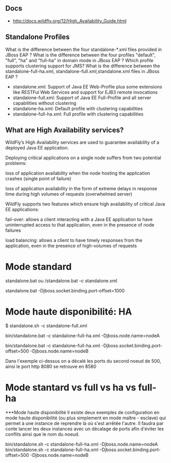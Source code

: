 ## Docs

- http://docs.wildfly.org/12/High_Availability_Guide.html

##   Standalone Profiles

What is the difference between the four standalone-*.xml files provided in JBoss EAP ?
What is the difference between the four profiles "default", "full", "ha" and "full-ha" in domain mode in JBoss EAP ?
Which profile supports clustering support for JMS?
What is the difference between the standalone-full-ha.xml, standalone-full.xml,standalone.xml files in JBoss EAP ?

* standalone.xml: Support of Java EE Web-Profile plus some extensions like RESTFul Web Services and support for EJB3 remote invocations
* standalone-full.xml: Support of Java EE Full-Profile and all server capabilities without clustering
* standalone-ha.xml: Default profile with clustering capabilities
* standalone-full-ha.xml: Full profile with clustering capabilities


## What are High Availability services?
WildFly’s High Availability services are used to guarantee availability of a deployed Java EE application.

Deploying critical applications on a single node suffers from two potential problems:

loss of application availability when the node hosting the application crashes (single point of failure)

loss of application availability in the form of extreme delays in response time during high volumes of requests (overwhelmed server)

WildFly supports two features which ensure high availability of critical Java EE applications:

fail-over: allows a client interacting with a Java EE application to have uninterrupted access to that application, even in the presence of node failures

load balancing: allows a client to have timely responses from the application, even in the presence of high-volumes of requests


# Mode standard

standalone.bat   ou  /standalone.bat -c standalone.xml 

standalone.bat -Djboss.socket.binding.port-offset=1000  

# Mode haute disponibilité: HA

$ standalone.sh -c standalone-full.xml

bin/standalone.bat -c standalone-full-ha.xml -Djboss.node.name=nodeA


bin/standalone.bat  -c standalone-full-ha.xml -Djboss.socket.binding.port-offset=500 -Djboss.node.name=nodeB

Dans l'exemple ci-dessus on a décalé les ports du second noeud de 500, ainsi le port http 8080 se retrouve en 8580


# Mode stantard vs full vs ha vs full-ha
***Mode haute disponibilité
Il existe deux exemples de configuration en mode haute disponibilité (ou plus simplement en mode maître - esclave) qui permet à une instance de reprendre là où s'est arrêtée l'autre. Il faudra par conte lancer les deux instances avec un décalage de ports afin d'éviter les conflits ainsi que le nom du noeud.

bin/standalone.sh -c standalone-full-ha.xml -Djboss.node.name=nodeA
bin/standalone.sh -c standalone-full-ha.xml -Djboss.socket.binding.port-offset=500 -Djboss.node.name=nodeB
